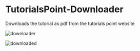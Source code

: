 # TutorialsPoint-Downloader
Downloads the tutorial as pdf from the tutorials point website


![downloader](https://user-images.githubusercontent.com/24820856/37598055-24cae9ec-2ba7-11e8-8b02-b94cb85c2d00.png)

![downloaded](https://user-images.githubusercontent.com/24820856/37598285-d0c1322e-2ba7-11e8-9d10-65d6d0e288e5.png)

